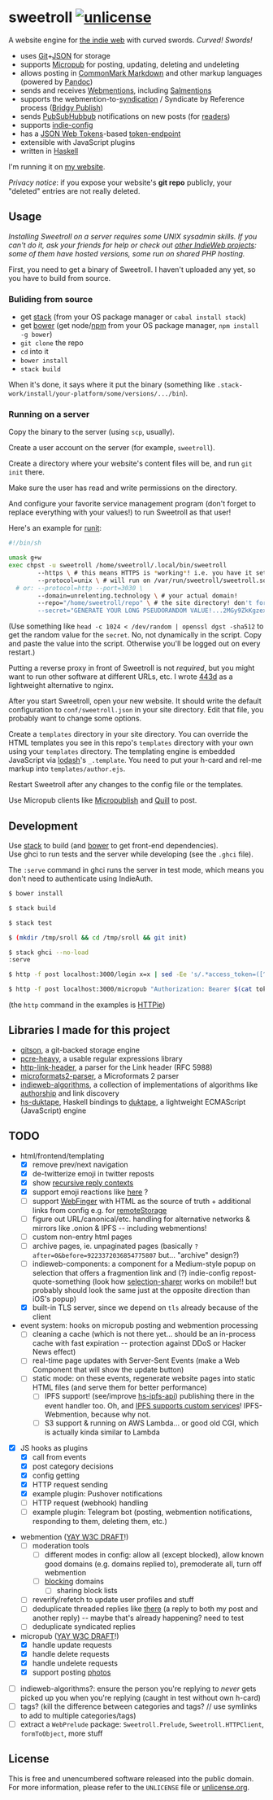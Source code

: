 # sweetroll [![unlicense](https://img.shields.io/badge/un-license-green.svg?style=flat)](http://unlicense.org)

A website engine for [the indie web] with curved swords. *Curved! Swords!*

- uses [Git]+[JSON] for storage
- supports [Micropub] for posting, updating, deleting and undeleting
- allows posting in [CommonMark Markdown] and other markup languages (powered by [Pandoc])
- sends and receives [Webmentions], including [Salmentions]
- supports the webmention-to-[syndication] / Syndicate by Reference process ([Bridgy Publish])
- sends [PubSubHubbub] notifications on new posts (for [readers])
- supports [indie-config]
- has a [JSON Web Tokens]-based [token-endpoint]
- extensible with JavaScript plugins
- written in [Haskell]

I'm running it on [my website](https://unrelenting.technology).

*Privacy notice*: if you expose your website's **git repo** publicly, your "deleted" entries are not really deleted.

[the indie web]: https://indiewebcamp.com
[Git]: https://git-scm.com
[JSON]: http://json.org
[JSON Web Tokens]: http://jwt.io
[CommonMark Markdown]: http://commonmark.org
[Pandoc]: http://johnmacfarlane.net/pandoc/
[Haskell]: http://haskell.org

[Micropub]: https://indiewebcamp.com/micropub
[Webmentions]: https://indiewebcamp.com/webmention
[Salmentions]: https://indiewebcamp.com/Salmention
[syndication]: https://indiewebcamp.com/POSSE
[Bridgy Publish]: https://brid.gy/about#publishing
[PubSubHubbub]: https://indiewebcamp.com/PubSubHubbub
[readers]: https://indiewebcamp.com/readers
[indie-config]: https://indiewebcamp.com/indie-config
[token-endpoint]: https://indiewebcamp.com/token-endpoint

## Usage

*Installing Sweetroll on a server requires some UNIX sysadmin skills. If you can't do it, ask your friends for help or check out [other IndieWeb projects](https://indiewebcamp.com/projects): some of them have hosted versions, some run on shared PHP hosting.*

First, you need to get a binary of Sweetroll.
I haven't uploaded any yet, so you have to build from source.

### Buliding from source

- get [stack] \(from your OS package manager or `cabal install stack`)
- get [bower] \(get node/[npm](https://www.npmjs.com) from your OS package manager, `npm install -g bower`)
- `git clone` the repo
- `cd` into it
- `bower install`
- `stack build`

When it's done, it says where it put the binary (something like `.stack-work/install/your-platform/some/versions/.../bin`).

### Running on a server

Copy the binary to the server (using `scp`, usually).

Create a user account on the server (for example, `sweetroll`).

Create a directory where your website's content files will be, and run `git init` there.

Make sure the user has read and write permissions on the directory.

And configure your favorite service management program (don't forget to replace everything with your values!) to run Sweetroll as that user!

Here's an example for [runit](http://smarden.org/runit/index.html):

```bash
#!/bin/sh

umask g+w
exec chpst -u sweetroll /home/sweetroll/.local/bin/sweetroll
        --https \ # this means HTTPS is *working*! i.e. you have it set up on your reverse proxy!
        --protocol=unix \ # will run on /var/run/sweetroll/sweetroll.sock by default; you can override with --socket
  # or: --protocol=http --port=3030 \
        --domain=unrelenting.technology \ # your actual domain!
        --repo="/home/sweetroll/repo" \ # the site directory! don't forget to run `git init` inside of it first
        --secret="GENERATE YOUR LONG PSEUDORANDOM VALUE!...2MGy9ZkKgzexRpd7vl8" 2>&1
```

(Use something like `head -c 1024 < /dev/random | openssl dgst -sha512` to get the random value for the `secret`. No, not dynamically in the script. Copy and paste the value into the script. Otherwise you'll be logged out on every restart.)

Putting a reverse proxy in front of Sweetroll is not *required*, but you might want to run other software at different URLs, etc.
I wrote [443d](https://github.com/myfreeweb/443d) as a lightweight alternative to nginx.

After you start Sweetroll, open your new website.
It should write the default configuration to `conf/sweetroll.json` in your site directory.
Edit that file, you probably want to change some options.

Create a `templates` directory in your site directory.
You can override the HTML templates you see in this repo's `templates` directory with your own using your `templates` directory.
The templating engine is embedded JavaScript via [lodash](http://lodash.com)'s `_.template`.
You need to put your h-card and rel-me markup into `templates/author.ejs`.

Restart Sweetroll after any changes to the config file or the templates.

Use Micropub clients like [Micropublish](https://micropublish.herokuapp.com) and [Quill](https://quill.p3k.io) to post.

## Development

Use [stack] to build (and [bower] to get front-end dependencies).  
Use ghci to run tests and the server while developing (see the `.ghci` file).

The `:serve` command in ghci runs the server in test mode, which means you don't need to authenticate using IndieAuth.

```bash
$ bower install

$ stack build

$ stack test

$ (mkdir /tmp/sroll && cd /tmp/sroll && git init)

$ stack ghci --no-load
:serve

$ http -f post localhost:3000/login x=x | sed -Ee 's/.*access_token=([^&]+).*/\1/' > token

$ http -f post localhost:3000/micropub "Authorization: Bearer $(cat token)" h=entry content=HelloWorld
```

(the `http` command in the examples is [HTTPie](https://github.com/jkbrzt/httpie))


## Libraries I made for this project

- [gitson](https://github.com/myfreeweb/gitson), a git-backed storage engine
- [pcre-heavy](https://github.com/myfreeweb/pcre-heavy), a usable regular expressions library
- [http-link-header](https://github.com/myfreeweb/http-link-header), a parser for the Link header (RFC 5988)
- [microformats2-parser](https://github.com/myfreeweb/microformats2-parser), a Microformats 2 parser
- [indieweb-algorithms](https://github.com/myfreeweb/indieweb-algorithms), a collection of implementations of algorithms like [authorship](http://indiewebcamp.com/authorship) and link discovery
- [hs-duktape](https://github.com/myfreeweb/hs-duktape), Haskell bindings to [duktape](http://duktape.org), a lightweight ECMAScript (JavaScript) engine

## TODO

- html/frontend/templating
  - [x] remove prev/next navigation
  - [x] de-twitterize emoji in twitter reposts
  - [x] show [recursive reply contexts](https://indiewebcamp.com/recursive_reply-contexts)
  - [x] support emoji reactions like [here](https://ben.thatmustbe.me/note/2015/12/8/2/) ?
  - [ ] support [WebFinger](https://webfinger.net) with HTML as the source of truth + additional links from config e.g. for [remoteStorage](https://remotestorage.io)
  - [ ] figure out URL/canonical/etc. handling for alternative networks & mirrors like .onion & IPFS -- including webmentions!
  - [ ] custom non-entry html pages
  - [ ] archive pages, ie. unpaginated pages (basically `?after=0&before=9223372036854775807` but... "archive" design?)
  - [ ] indieweb-components: a component for a Medium-style popup on selection that offers a fragmention link and (?) indie-config repost-quote-something (look how [selection-sharer](https://github.com/xdamman/selection-sharer) works on mobile!! but probably should look the same just at the opposite direction than iOS's popup)
  - [x] built-in TLS server, since we depend on `tls` already because of the client
- event system: hooks on micropub posting and webmention processing
  - [ ] cleaning a cache (which is not there yet... should be an in-process cache with fast expiration -- protection against DDoS or Hacker News effect)
  - [ ] real-time page updates with Server-Sent Events (make a Web Component that will show the update button)
  - [ ] static mode: on these events, regenerate website pages into static HTML files (and serve them for better performance)
    - [ ] IPFS support! (see/improve [hs-ipfs-api](https://github.com/davidar/hs-ipfs-api)) publishing there in the event handler too. Oh, and [IPFS supports custom services](https://ipfs.io/ipfs/QmTkzDwWqPbnAh5YiV5VwcTLnGdwSNsNTn2aDxdXBFca7D/example#/ipfs/QmQwAP9vFjbCtKvD8RkJdCvPHqLQjZfW7Mqbbqx18zd8j7/api/service/readme.md)! IPFS-Webmention, because why not.
    - [ ] S3 support & running on AWS Lambda... or good old CGI, which is actually kinda similar to Lambda
- [x] JS hooks as plugins
  - [x] call from events
  - [x] post category decisions
  - [x] config getting
  - [x] HTTP request sending
  - [x] example plugin: Pushover notifications
  - [ ] HTTP request (webhook) handling
  - [ ] example plugin: Telegram bot (posting, webmention notifications, responding to them, deleting them, etc.)
- webmention ([YAY W3C DRAFT](http://webmention.net/draft/)!)
  - [ ] moderation tools
    - [ ] different modes in config: allow all (except blocked), allow known good domains (e.g. domains replied to), premoderate all, turn off webmention
    - [ ] [blocking](https://indiewebcamp.com/block) domains
      - [ ] sharing block lists
  - [ ] reverify/refetch to update user profiles and stuff
  - [ ] deduplicate threaded replies like [there](https://unrelenting.technology/replies/2015-09-06-20-29-54) (a reply to both my post and another reply) -- maybe that's already happening? need to test
  - [ ] deduplicate syndicated replies
- micropub ([YAY W3C DRAFT](http://micropub.net/draft/)!)
  - [x] handle update requests
  - [x] handle delete requests
  - [x] handle undelete requests
  - [x] support posting [photos](https://indiewebcamp.com/photos)
- [ ] indieweb-algorithms?: ensure the person you're replying to *never* gets picked up you when you're replying (caught in test without own h-card)
- [ ] tags? (kill the difference between categories and tags? // use symlinks to add to multiple categories/tags)
- [ ] extract a `WebPrelude` package: `Sweetroll.Prelude`, `Sweetroll.HTTPClient`, `formToObject`, more stuff

## License

This is free and unencumbered software released into the public domain.  
For more information, please refer to the `UNLICENSE` file or [unlicense.org](http://unlicense.org).

[stack]: https://github.com/commercialhaskell/stack
[bower]: http://bower.io
